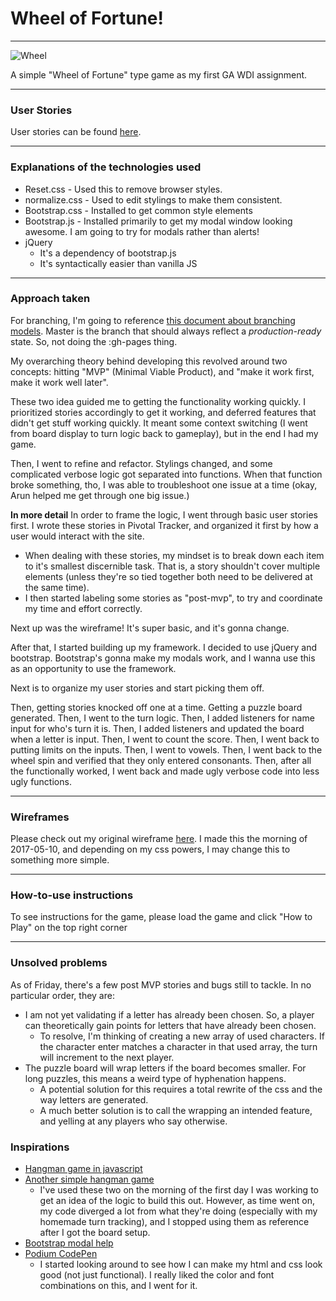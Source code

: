 # Wheel of Fortune!
---

![Wheel](https://pmcdeadline2.files.wordpress.com/2012/10/wheeloffortune__121029164437.jpg)


 A simple "Wheel of Fortune" type game as my first GA WDI assignment.

---
### User Stories
User stories can be found [here](https://www.pivotaltracker.com/n/projects/2021623).


---
### Explanations of the technologies used
- Reset.css - Used this to remove browser styles.
- normalize.css - Used to edit stylings to make them consistent.
- Bootstrap.css - Installed to get common style elements
- Bootstrap.js - Installed primarily to get my modal window looking awesome. I am going to try for modals rather than alerts!
- jQuery
  - It's a dependency of bootstrap.js
  - It's syntactically easier than vanilla JS

---

### Approach taken
For branching, I'm going to reference [this document about branching models](http://nvie.com/posts/a-successful-git-branching-model/). Master is the branch that should always reflect a *production-ready* state. So, not doing the :gh-pages thing.

My overarching theory behind developing this revolved around two concepts: hitting "MVP" (Minimal Viable Product), and "make it work first, make it work well later".

These two idea guided me to getting the functionality working quickly. I prioritized stories accordingly to get it working, and deferred features that didn't get stuff working quickly. It meant some context switching (I went from board display to turn logic back to gameplay), but in the end I had my game.

Then, I went to refine and refactor. Stylings changed, and some complicated verbose logic got separated into functions. When that function broke something, tho, I was able to troubleshoot one issue at a time (okay, Arun helped me get through one big issue.)

**In more detail**
In order to frame the logic, I went through basic user stories first. I wrote these stories in Pivotal Tracker, and organized it first by how a user would interact with the site.
  - When dealing with these stories, my mindset is to break down each item to it's smallest discernible task. That is, a story shouldn't cover multiple elements (unless they're so tied together both need to be delivered at the same time).
  - I then started labeling some stories as "post-mvp", to try and coordinate my time and effort correctly.

Next up was the wireframe! It's super basic, and it's gonna change.

After that, I started building up my framework. I decided to use jQuery and bootstrap. Bootstrap's gonna make my modals work, and I wanna use this as an opportunity to use the framework.

Next is to organize my user stories and start picking them off.

Then, getting stories knocked off one at a time. Getting a puzzle board generated. Then, I went to the turn logic. Then, I added listeners for name input for who's turn it is. Then, I added listeners and updated the board when a letter is input. Then, I went to count the score. Then, I went back to putting limits on the inputs. Then, I went to vowels. Then, I went back to the wheel spin and verified that they only entered consonants. Then, after all the functionally worked, I went back and made ugly verbose code into less ugly functions.

---
### Wireframes
Please check out my original wireframe [here](https://wireframe.cc/WdWGJI). I made this the morning of 2017-05-10, and depending on my css powers, I may change this to something more simple.


---
### How-to-use instructions
To see instructions for the game, please load the game and click "How to Play" on the top right corner

---
### Unsolved problems
As of Friday, there's a few post MVP stories and bugs still to tackle. In no particular order, they are:
- I am not yet validating if a letter has already been chosen. So, a player can theoretically gain points for letters that have already been chosen.
  - To resolve, I'm thinking of creating a new array of used characters. If the character enter matches a character in that used array, the turn will increment to the next player.
- The puzzle board will wrap letters if the board becomes smaller. For long puzzles, this means a weird type of hyphenation happens.
  - A potential solution for this requires a total rewrite of the css and the way letters are generated.
  - A much better solution is to call the wrapping an intended feature, and yelling at any players who say otherwise.

### Inspirations
- [Hangman game in javascript](https://codepen.io/cathydutton/pen/ldazc)
- [Another simple hangman game](https://jsfiddle.net/phollott/x29ym2ag/)
  - I've used these two on the morning of the first day I was working to get an idea of the logic to build this out. However, as time went on, my code diverged a lot from what they're doing (especially with my homemade turn tracking), and I stopped using them as reference after I got the board setup.
- [Bootstrap modal help]( http://stackoverflow.com/questions/10233550/launch-bootstrap-modal-on-page-load)
- [Podium CodePen](http://codepen.io/davisenra/pen/rLVZJO)
  - I started looking around to see how I can make my html and css look good (not just functional). I really liked the color and font combinations on this, and I went for it.
